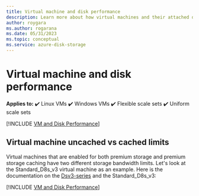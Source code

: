 ```yaml
---
title: Virtual machine and disk performance
description: Learn more about how virtual machines and their attached disks work in combination for performance.
author: roygara
ms.author: rogarana
ms.date: 05/31/2023
ms.topic: conceptual
ms.service: azure-disk-storage
---
```

# Virtual machine and disk performance

**Applies to:** :heavy_check_mark: Linux VMs :heavy_check_mark: Windows VMs :heavy_check_mark: Flexible scale sets :heavy_check_mark: Uniform scale sets

[!INCLUDE [VM and Disk Performance](../../includes/virtual-machine-disk-performance.md)]

## Virtual machine uncached vs cached limits
Virtual machines that are enabled for both premium storage and premium storage caching have two different storage bandwidth limits. Let's look at the Standard_D8s_v3 virtual machine as an example. Here is the documentation on the [Dsv3-series](dv3-dsv3-series.md) and the Standard_D8s_v3:

[!INCLUDE [VM and Disk Performance](../../includes/virtual-machine-disk-performance-2.md)]

